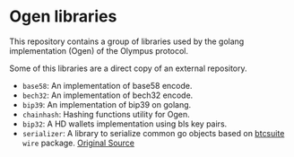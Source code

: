 # Ogen libraries

This repository contains a group of libraries used by the golang implementation (Ogen) of the Olympus protocol.

Some of this libraries are a direct copy of an external repository. 

* `base58`: An implementation of base58 encode.
* `bech32`: An implementation of bech32 encode.
* `bip39`: An implementation of bip39 on golang.
* `chainhash`: Hashing functions utility for Ogen.
* `bip32`: A HD wallets implementation using bls key pairs.
* `serializer`: A library to serialize common go objects based on [btcsuite](https://github.com/btcsuite) `wire` package. [Original Source](https://github.com/btcsuite/btcd/tree/master/wire)
